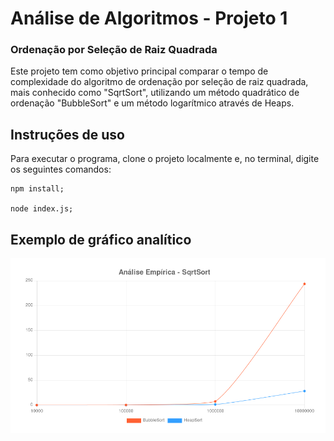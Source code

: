 # Análise de Algoritmos - Projeto 1
### Ordenação por Seleção de Raiz Quadrada

Este projeto tem como objetivo principal comparar o tempo de complexidade do algoritmo de ordenação por seleção de raiz quadrada, mais conhecido como "SqrtSort", utilizando um método quadrático de ordenação "BubbleSort" e um método logarítmico através de Heaps.


## Instruções de uso
Para executar o programa, clone o projeto localmente e, no terminal, digite os seguintes comandos:

```
npm install;

node index.js;
```

## Exemplo de gráfico analítico
![Gráfico Análise](./graficos/AnaliseEmpirica.png)
